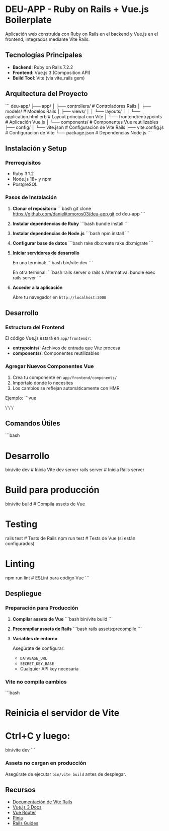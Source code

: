 # DEU-APP - Ruby on Rails + Vue.js Boilerplate

Aplicación web construida con Ruby on Rails en el backend y Vue.js en el frontend, integrados mediante Vite Rails.

## Tecnologías Principales

- **Backend**: Ruby on Rails 7.2.2
- **Frontend**: Vue.js 3 (Composition API)
- **Build Tool**: Vite (via vite_rails gem)

## Arquitectura del Proyecto

\`\`\`
deu-app/
├── app/
│   ├── controllers/          # Controladores Rails
│   ├── models/              # Modelos Rails
│   ├── views/
│   │   └── layouts/
│   │       └── application.html.erb  # Layout principal con Vite
│   └── frontend/entrypoints # Aplicación Vue.js
│       └── components/      # Componentes Vue reutilizables
├── config/
│   └── vite.json           # Configuración de Vite Rails
├── vite.config.js          # Configuración de Vite
└── package.json            # Dependencias Node.js
\`\`\`

## Instalación y Setup

### Prerrequisitos

- Ruby 3.1.2
- Node.js 18+ y npm
- PostgreSQL

### Pasos de Instalación

1. **Clonar el repositorio**
   \`\`\`bash
   git clone https://github.com/danielitomoros03/deu-app.git
   cd deu-app
   \`\`\`

2. **Instalar dependencias de Ruby**
   \`\`\`bash
   bundle install
   \`\`\`

3. **Instalar dependencias de Node.js**
   \`\`\`bash
   npm install
   \`\`\`

4. **Configurar base de datos**
   \`\`\`bash
   rake db:create
   rake db:migrate
   \`\`\`

5. **Iniciar servidores de desarrollo**
   
   En una terminal:
   \`\`\`bash
   bin/vite dev
   \`\`\`
   
   En otra terminal:
   \`\`\`bash
   rails server o rails s
   Alternativa: bundle exec rails server
   \`\`\`

6. **Acceder a la aplicación**
   
   Abre tu navegador en `http://localhost:3000`

## Desarrollo

### Estructura del Frontend

El código Vue.js estará en `app/frontend/`:

- **entrypoints/**: Archivos de entrada que Vite procesa
- **components/**: Componentes reutilizables 

### Agregar Nuevos Componentes Vue

1. Crea tu componente en `app/frontend/components/`
2. Impórtalo donde lo necesites
3. Los cambios se reflejan automáticamente con HMR

Ejemplo:
\`\`\`vue
<!-- app/frontend/components/MyButton.vue -->
<template>
  <button class="px-4 py-2 bg-blue-500 text-white rounded">
    <slot />
  </button>
</template>
\`\`\`


## Comandos Útiles

\`\`\`bash
# Desarrollo
bin/vite dev              # Inicia Vite dev server
rails server              # Inicia Rails server

# Build para producción
bin/vite build            # Compila assets de Vue

# Testing
rails test                # Tests de Rails
npm run test              # Tests de Vue (si están configurados)

# Linting
npm run lint              # ESLint para código Vue
\`\`\`

## Despliegue

### Preparación para Producción

1. **Compilar assets de Vue**
   \`\`\`bash
   bin/vite build
   \`\`\`

2. **Precompilar assets de Rails**
   \`\`\`bash
   rails assets:precompile
   \`\`\`

3. **Variables de entorno**
   
   Asegúrate de configurar:
   - `DATABASE_URL`
   - `SECRET_KEY_BASE`
   - Cualquier API key necesaria


### Vite no compila cambios

\`\`\`bash
# Reinicia el servidor de Vite
# Ctrl+C y luego:
bin/vite dev
\`\`\`


### Assets no cargan en producción

Asegúrate de ejecutar `bin/vite build` antes de desplegar.

## Recursos

- [Documentación de Vite Rails](https://vite-ruby.netlify.app/)
- [Vue.js 3 Docs](https://vuejs.org/)
- [Vue Router](https://router.vuejs.org/)
- [Pinia](https://pinia.vuejs.org/)
- [Rails Guides](https://guides.rubyonrails.org/)
